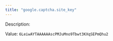 ```yaml
---
title: "google.captcha.site_key"
---
```


Description: 

Value: `6LeiwAYTAAAAAAscPMJuMno9Tbwt3KXqSEPmQhu2`